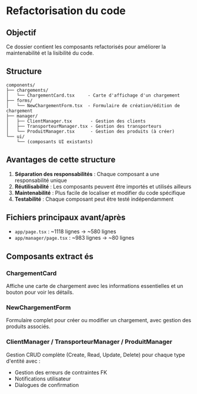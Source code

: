 # Refactorisation du code

## Objectif
Ce dossier contient les composants refactorisés pour améliorer la maintenabilité et la lisibilité du code.

## Structure
```
components/
├── chargements/
│   └── ChargementCard.tsx     - Carte d'affichage d'un chargement
├── forms/
│   └── NewChargementForm.tsx  - Formulaire de création/édition de chargement
├── manager/
│   ├── ClientManager.tsx       - Gestion des clients
│   ├── TransporteurManager.tsx - Gestion des transporteurs
│   └── ProduitManager.tsx      - Gestion des produits (à créer)
└── ui/
    └── (composants UI existants)
```

## Avantages de cette structure
1. **Séparation des responsabilités** : Chaque composant a une responsabilité unique
2. **Réutilisabilité** : Les composants peuvent être importés et utilisés ailleurs
3. **Maintenabilité** : Plus facile de localiser et modifier du code spécifique
4. **Testabilité** : Chaque composant peut être testé indépendamment

## Fichiers principaux avant/après
- `app/page.tsx` : ~1118 lignes → ~580 lignes
- `app/manager/page.tsx` : ~983 lignes → ~80 lignes

## Composants extract és

### ChargementCard
Affiche une carte de chargement avec les informations essentielles et un bouton pour voir les détails.

### NewChargementForm
Formulaire complet pour créer ou modifier un chargement, avec gestion des produits associés.

### ClientManager / TransporteurManager / ProduitManager
Gestion CRUD complète (Create, Read, Update, Delete) pour chaque type d'entité avec :
- Gestion des erreurs de contraintes FK
- Notifications utilisateur
- Dialogues de confirmation
